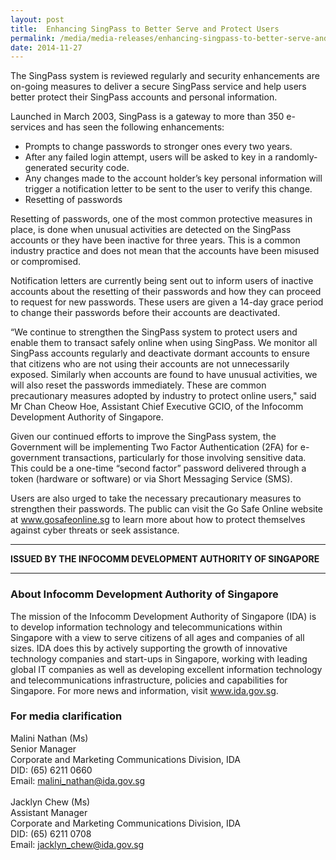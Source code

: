 ```yaml
---
layout: post
title:  Enhancing SingPass to Better Serve and Protect Users
permalink: /media/media-releases/enhancing-singpass-to-better-serve-and-protect-users
date: 2014-11-27
---
```

The SingPass system is reviewed regularly and security enhancements are on-going measures to deliver a secure SingPass service and help users better protect their SingPass accounts and personal information. 

Launched in March 2003, SingPass is a gateway to more than 350 e-services and has seen the following enhancements:

* Prompts to change passwords to stronger ones every two years.
* After any failed login attempt, users will be asked to key in a randomly-generated security code.
* Any changes made to the account holder’s key personal information will trigger a notification letter to be sent to the user to verify this change. 
* Resetting of passwords

Resetting of passwords, one of the most common protective measures in place, is done when unusual activities are detected on the SingPass accounts or they have been inactive for three years. This is a common industry practice and does not mean that the accounts have been misused or compromised. 

Notification letters are currently being sent out to inform users of inactive accounts about the resetting of their passwords and how they can proceed to request for new passwords. These users are given a 14-day grace period to change their passwords before their accounts are deactivated. 

“We continue to strengthen the SingPass system to protect users and enable them to transact safely online when using SingPass. We monitor all SingPass accounts regularly and deactivate dormant accounts to ensure that citizens who are not using their accounts are not unnecessarily exposed. Similarly when accounts are found to have unusual activities, we will also reset the passwords immediately. These are common precautionary measures adopted by industry to protect online users," said Mr Chan Cheow Hoe, Assistant Chief Executive GCIO, of the Infocomm Development Authority of Singapore. 

Given our continued efforts to improve the SingPass system, the Government will be implementing Two Factor Authentication (2FA) for e-government transactions, particularly for those involving sensitive data. This could be a one-time “second factor” password delivered through a token (hardware or software) or via Short Messaging Service (SMS). 

Users are also urged to take the necessary precautionary measures to strengthen their passwords. The public can visit the Go Safe Online website at www.gosafeonline.sg to learn more about how to protect themselves against cyber threats or seek assistance.

---

**ISSUED BY THE INFOCOMM DEVELOPMENT AUTHORITY OF SINGAPORE**

---

### **About Infocomm Development Authority of Singapore**
The mission of the Infocomm Development Authority of Singapore (IDA) is to develop information technology and telecommunications within Singapore with a view to serve citizens of all ages and companies of all sizes. IDA does this by actively supporting the growth of innovative technology companies and start-ups in Singapore, working with leading global IT companies as well as developing excellent information technology and telecommunications infrastructure, policies and capabilities for Singapore. For more news and information, visit www.ida.gov.sg.

### **For media clarification**
Malini Nathan (Ms) 
<br>Senior Manager
<br>Corporate and Marketing Communications Division, IDA
<br>DID: (65) 6211 0660 
<br>Email: malini_nathan@ida.gov.sg
<br>
<br>Jacklyn Chew (Ms)
<br>Assistant Manager
<br>Corporate and Marketing Communications Division, IDA
<br>DID: (65) 6211 0708
<br>Email: jacklyn_chew@ida.gov.sg
